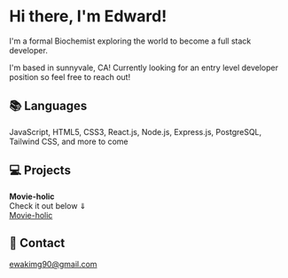
# Hi there, I'm Edward!

I'm a formal Biochemist exploring the world to become a full stack developer. 

I'm based in sunnyvale, CA!
Currently looking for an entry level developer position so feel free to reach out!



## 📚 Languages 
JavaScript, HTML5, CSS3, React.js, Node.js, Express.js, PostgreSQL, Tailwind CSS, and more to come

## 💻 Projects
<b>Movie-holic</b><br>
Check it out below ⇓<br>
[Movie-holic](https://edward-j-kim.github.io/Movie-holic/)


## 📧 Contact
ewakimg90@gmail.com

<!--
**Edward-J-Kim/Edward-J-Kim** is a ✨ _special_ ✨ repository because its `README.md` (this file) appears on your GitHub profile.

Here are some ideas to get you started:

- 🔭 I’m currently working on ...
- 🌱 I’m currently learning React, Next.js, TypeScript, and Tailwind
- 👯 I’m looking to collaborate on ...
- 🤔 I’m looking for help with ...
- 💬 Ask me about ...
- 📫 How to reach me: ...
- 😄 Pronouns: ...
- ⚡ Fun fact: ...
-->
